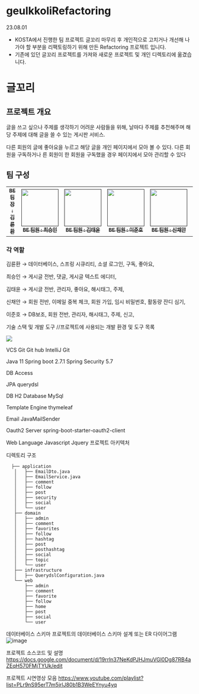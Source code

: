 # geulkkoliRefactoring

23.08.01
- KOSTA에서 진행한 팀 프로젝트 글꼬리 마무리 후 개인적으로 고치거나 개선해 나가야 할 부분을 리팩토링하기 위해 만든 Refactoring 프로젝트 입니다.
- 기존에 있던 글꼬리 프로젝트를 가져와 새로운 프로젝트 및 개인 디렉토리에 옮겼습니다.

# 글꼬리
## 프로젝트 개요

글을 쓰고 싶으나 주제를 생각하기 어려운 사람들을 위해, 날마다 주제를 추천해주며 해당 주제에 대해 글을 쓸 수 있는 게시판 서비스. 

다른 회원의 글에 좋아요을 누르고 해당 글을 개인 페이지에서 모아 볼 수 있다. 다른 회원을 구독하거나 른 회원이 한 회원을 구독했을 경우 페이지에서 모아 관리할 수 있다
## 팀 구성
<table>
  <tbody>
    <tr>
      <td align="center"><a href=""><img src="width="100px;" alt=""/><br /><sub><b>BE 팀장 : 김륜환</b></sub></a><br /></td>
      <td align="center"><a href=""><img src="" width="100px;" alt=""/><br /><sub><b>BE 팀원 : 최승인</b></sub></a><br /></td>
      <td align="center"><a href=""><img src="" width="100px;" alt=""/><br /><sub><b>BE 팀원 : 김태윤</b></sub></a><br /></td>
      <td align="center"><a href=""><img src="" width="100px;" alt=""/><br /><sub><b>BE 팀원 : 이준호</b></sub></a><br /></td>
      <td align="center"><a href=""><img src="" width="100px;" alt=""/><br /><sub><b>BE 팀원 : 신채안</b></sub></a><br /></td>
      <td align="center"><a href=""><img src="" width="100px;" alt=""/><br /><sub><b>BE 팀원 : 이준호</b></sub></a><br /></td>
    </tr>
  </tbody>
</table>

### 각 역할

김륜환 → 데이터베이스, 스프링 시큐리티, 소셜 로그인, 구독, 좋아요, 

최승인 → 게시글 전반, 댓글, 게시글 텍스트 에디터, 

김태윤 → 게시글 전반, 관리자, 좋아요, 해시태그, 주제, 

신채안 → 회원 전반, 이메일 중복 체크, 회원 가입, 임시 비밀번호, 활동량 잔디 심기, 

이준호 → DB보조, 회원 전반, 관리자, 해시태그, 주제, 신고, 

기술 스택 및 개발 도구
//프로젝트에 사용되는 개발 환경 및 도구 목록

<img src="https://img.shields.io/badge/IntelliJ IDEA-000000?style=for-the-badge&logo=intellijidea&logoColor=white">


VCS
Git
Git hub
IntelliJ Git

Java 11
Spring boot 2.7.1
Spring Security 5.7

DB Access

JPA
querydsl

DB
H2 Database
MySql

Template Engine
thymeleaf

Email
JavaMailSender

Oauth2 Server
spring-boot-starter-oauth2-client

Web Language
Javascript
Jquery
프로젝트 아키텍처

디렉토리 구조
 ```
   ├── application
    │   ├── EmailDto.java
    │   ├── EmailService.java
    │   ├── comment
    │   ├── follow
    │   ├── post
    │   ├── security
    │   ├── social
    │   └── user
    ├── domain
    │   ├── admin
    │   ├── comment
    │   ├── favorites
    │   ├── follow
    │   ├── hashtag
    │   ├── post
    │   ├── posthashtag
    │   ├── social
    │   ├── topic
    │   └── user
    ├── infrastructure
    │   ├── QuerydslConfiguration.java
    └── web
        ├── admin
        ├── comment
        ├── favorite
        ├── follow
        ├── home
        ├── post
        ├── social
        └── user
```
데이터베이스 스키마
프로젝트의 데이터베이스 스키마 설계 또는 ER 다이어그램
![image](https://github.com/geulkkoli-refactor/geulkkoli/assets/85615666/b1e6e3a8-9e34-49f7-8b56-f59155a02c52)

프로젝트 소스코드 및 설명
https://docs.google.com/document/d/19rrln37NeKdPJHJmuVGl0Dg87RB4aZEqH570FMjTYUk/edit

프로젝트 시연영상 모음
https://www.youtube.com/playlist?list=PLr9nS95erT7m5jrlJ80b1B3WeEYnyu4yq
